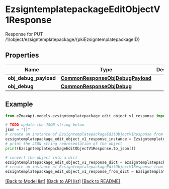 # EzsigntemplatepackageEditObjectV1Response

Response for PUT /1/object/ezsigntemplatepackage/{pkiEzsigntemplatepackageID}

## Properties

Name | Type | Description | Notes
------------ | ------------- | ------------- | -------------
**obj_debug_payload** | [**CommonResponseObjDebugPayload**](CommonResponseObjDebugPayload.md) |  | 
**obj_debug** | [**CommonResponseObjDebug**](CommonResponseObjDebug.md) |  | [optional] 

## Example

```python
from eZmaxApi.models.ezsigntemplatepackage_edit_object_v1_response import EzsigntemplatepackageEditObjectV1Response

# TODO update the JSON string below
json = "{}"
# create an instance of EzsigntemplatepackageEditObjectV1Response from a JSON string
ezsigntemplatepackage_edit_object_v1_response_instance = EzsigntemplatepackageEditObjectV1Response.from_json(json)
# print the JSON string representation of the object
print(EzsigntemplatepackageEditObjectV1Response.to_json())

# convert the object into a dict
ezsigntemplatepackage_edit_object_v1_response_dict = ezsigntemplatepackage_edit_object_v1_response_instance.to_dict()
# create an instance of EzsigntemplatepackageEditObjectV1Response from a dict
ezsigntemplatepackage_edit_object_v1_response_from_dict = EzsigntemplatepackageEditObjectV1Response.from_dict(ezsigntemplatepackage_edit_object_v1_response_dict)
```
[[Back to Model list]](../README.md#documentation-for-models) [[Back to API list]](../README.md#documentation-for-api-endpoints) [[Back to README]](../README.md)


